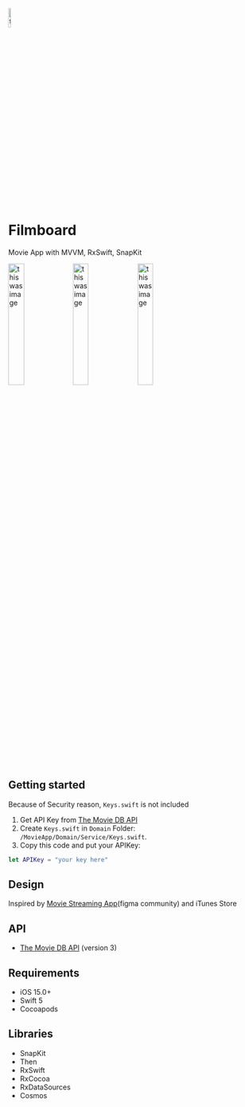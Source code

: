 
<img src="https://user-images.githubusercontent.com/43776784/155681882-dbac37d9-062f-49ba-87b6-a702675a048b.png" width="10%" alt="this was image">


# Filmboard
Movie App with MVVM, RxSwift, SnapKit

<img src="https://user-images.githubusercontent.com/43776784/156508152-3e630596-5aaa-4d39-a5cb-21363d3315db.png" width="25%" alt="this was image"> <img src="https://user-images.githubusercontent.com/43776784/156508123-afec14b1-1132-4afa-a867-ff8ddfc19832.gif" width="25%" alt="this was image">
<img src="https://user-images.githubusercontent.com/43776784/156508150-fe7c5ef7-7aba-4eaa-a80d-484649f16653.png" width="25%" alt="this was image">


</br>

## Getting started
Because of Security reason, `Keys.swift` is not included

1. Get API Key from [The Movie DB API](https://developers.themoviedb.org/3/getting-started/introduction)
2. Create `Keys.swift` in `Domain` Folder: `/MovieApp/Domain/Service/Keys.swift`. 
3. Copy this code and put your APIKey:
```swift
let APIKey = "your key here"
```

## Design
Inspired by [Movie Streaming App](https://www.figma.com/community/file/1006119758184707289/Movie-Streaming-App)(figma community) and iTunes Store

## API
- [The Movie DB API](https://developers.themoviedb.org/3/getting-started) (version 3)

## Requirements 
- iOS 15.0+
- Swift 5
- Cocoapods

## Libraries
- SnapKit
- Then
- RxSwift
- RxCocoa
- RxDataSources
- Cosmos

